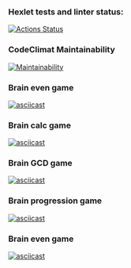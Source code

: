 ### Hexlet tests and linter status:
[![Actions Status](https://github.com/rocket-duck/java-project-61/actions/workflows/hexlet-check.yml/badge.svg)](https://github.com/rocket-duck/java-project-61/actions)

### CodeClimat Maintainability
[![Maintainability](https://api.codeclimate.com/v1/badges/a7f2cfce9651fdafcb39/maintainability)](https://codeclimate.com/github/rocket-duck/java-project-61/maintainability)

### Brain even game
[![asciicast](https://asciinema.org/a/BBsnxQPwzDGBriGDvXFuWFXh0.svg)](https://asciinema.org/a/BBsnxQPwzDGBriGDvXFuWFXh0)

### Brain calc game
[![asciicast](https://asciinema.org/a/Tqfcuc6NmybGWUGe5PZ6j77Ud.svg)](https://asciinema.org/a/Tqfcuc6NmybGWUGe5PZ6j77Ud)

### Brain GCD game
[![asciicast](https://asciinema.org/a/0N7TWgqkvugSnYyZFdHu4Rw1t.svg)](https://asciinema.org/a/0N7TWgqkvugSnYyZFdHu4Rw1t)

### Brain progression game
[![asciicast](https://asciinema.org/a/QZaaHovhqrgPJJzWHRY12dYRM.svg)](https://asciinema.org/a/QZaaHovhqrgPJJzWHRY12dYRM)

### Brain even game
[![asciicast](https://asciinema.org/a/WIpjbswDHmFWuYetb9ga8PBR7.svg)](https://asciinema.org/a/WIpjbswDHmFWuYetb9ga8PBR7)
